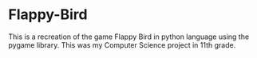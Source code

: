 # Flappy-Bird

This is a recreation of the game Flappy Bird in python language using the pygame library. This was my Computer Science project in 11th grade.
